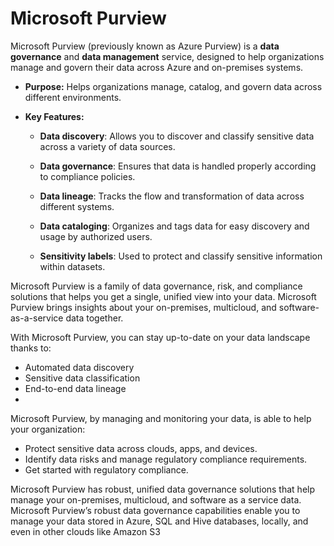 # Microsoft Purview

Microsoft Purview (previously known as Azure Purview) is a **data governance** and **data management** service, designed to help organizations manage and govern their data across Azure and on-premises systems.

- **Purpose:** Helps organizations manage, catalog, and govern data across different environments.
    
- **Key Features:**
    
    - **Data discovery**: Allows you to discover and classify sensitive data across a variety of data sources.
        
    - **Data governance**: Ensures that data is handled properly according to compliance policies.
        
    - **Data lineage**: Tracks the flow and transformation of data across different systems.
        
    - **Data cataloging**: Organizes and tags data for easy discovery and usage by authorized users.
        
    - **Sensitivity labels**: Used to protect and classify sensitive information within datasets.

Microsoft Purview is a family of data governance, risk, and compliance solutions that helps you get a single, unified view into your data. Microsoft Purview brings insights about your on-premises, multicloud, and software-as-a-service data together.

With Microsoft Purview, you can stay up-to-date on your data landscape thanks to:

- Automated data discovery
- Sensitive data classification
- End-to-end data lineage
- 
Microsoft Purview, by managing and monitoring your data, is able to help your organization:

- Protect sensitive data across clouds, apps, and devices.
- Identify data risks and manage regulatory compliance requirements.
- Get started with regulatory compliance.

Microsoft Purview has robust, unified data governance solutions that help manage your on-premises, multicloud, and software as a service data. Microsoft Purview’s robust data governance capabilities enable you to manage your data stored in Azure, SQL and Hive databases, locally, and even in other clouds like Amazon S3